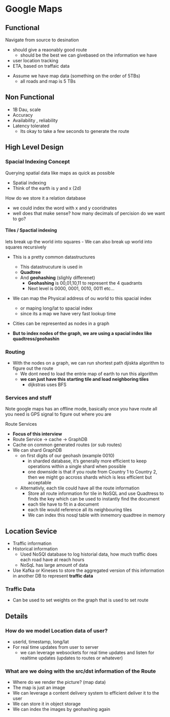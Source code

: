 # Google Maps

## Functional

Navigate from source to desination

* should give a reaonably good route
    * should be the best we can givebased on the information we have
* user location tracking
* ETA, based on traffaic data

- Assume we have map data (something on the order of 5TBs)
    - all roads and map is 5 TBs


## Non Functional
- 1B Dau, scale
- Accuracy
- Availability , reliability
- Latency tolerated
    - Its okay to take a few seconds to generate the route


## High Level Design


### Spacial Indexing Concept

Querying spatial data like maps as quick as possible
- Spatial indexing
- Think of the earth is y and x (2d)

How do we store it a relation database
* we could index the word with x and y cooridnates
* well does that make sense? how many decimals of percision do we want to go?

#### Tiles / Spactial indexing
lets break up the world into squares
    - We can also break up world into squares recursively

- This is a pretty common datastructures
    - This datastrucuture is used in
    - **Quadtree**
    - And **geohashing** (slighly differenet)
        - **Geohashing** is 00,01,10,11 to represent the 4 quadrants
        - Next level is 0000, 0001, 0010, 0011 etc...

- We can map the Physical address of ou world to this spacial index
    - or maping long/lat to spacial index
    - since its a map we have very fast lookup time

- Cities can be represented as nodes in a graph
- **But to index nodes of the graph, we are using a spacial index like quadtress/geohashin**


### Routing
- With the nodes on a graph, we can run shortest path djiskta algorithm to figure out the route
    - We dont need to load the entrie map of earth to run this algorithm
    - **we can just have this starting tile and load neighboring tiles**
        - dijkstras uses BFS


### Services and stuff

Note google maps has an offline mode, basically once you have route all you need is GPS signal to figure out where you are

Route Services

- **Focus of this interview**
- Route Service -> cache -> GraphDB
- Cache on common generated routes (or sub routes)
- We can shard GraphDB 
    - on first digits of our geohash (example 0010)
        - in sharded database, it’s generally more efficient to keep operations within a single shard when possible
        - one downside is that if you route from Country 1 to Country 2, then we might go accross shards which is less efficient but acceptable
    - Alternativly, each tile could have all the route information
        - Store all route information for tile in NoSQL and use Quadtress to finds the key which can be used to instantly find the document
        - each tile have to fit in a document
        - each tile would reference all its neighbouring tiles
        - We can index this nosql table with inmemory quadtree in memory


## Location Sevice

- Traffic information
- Historical information
    - Used NoSQl database to log historial data, how much traffic does each road have at reach hours
    - NoSqL has large amount of data
- Use Kafka or Kineses to store the aggregated version of this information in another DB to represent **traffic data**

### Traffic Data

- Can be used to set weights on the graph that is used to set route



## Details

### How do we model Location data of user?

- userId, timestamp, long/lat 
- For real time updates from user to server
    - we can leverage websockets for real time updates  and listen for realtime updates (updates to routes or whatever)

### What are we doing with the src/dst information of the Route
- Where do we render the picture? (map data)
- The map is just an image
- We can leverage a content delivery system to efficient deliver it to the user
- We can store it in object storage
- We can index the images by geohashing again
